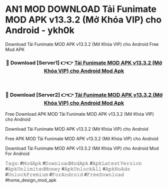 # AN1 MOD DOWNLOAD Tải Funimate MOD APK v13.3.2 (Mở Khóa VIP) cho Android - ykh0k
Download Tải Funimate MOD APK v13.3.2 (Mở Khóa VIP) cho Android Free Mod APK

<div align="center">
<h3>🔴 Download [Server1] 👉👉 <a href="https://apk-comot.site?title=Tải_Funimate_MOD_APK_v13.3.2_(Mở_Khóa_VIP)_cho_Android">Tải Funimate MOD APK v13.3.2 (Mở Khóa VIP) cho Android Mod Apk</a></h3><br>

<h3>🔴 Download [Server2] 👉👉 <a href="https://apk-comot.site?title=Tải_Funimate_MOD_APK_v13.3.2_(Mở_Khóa_VIP)_cho_Android">Tải Funimate MOD APK v13.3.2 (Mở Khóa VIP) cho Android Mod Apk</a></h3>
</div>


Free Download APK MOD Tải Funimate MOD APK v13.3.2 (Mở Khóa VIP) cho Android

Download Tải Funimate MOD APK v13.3.2 (Mở Khóa VIP) cho Android 

Free APK MOD Tải Funimate MOD APK v13.3.2 (Mở Khóa VIP) cho Android 

Download Tải Funimate MOD APK v13.3.2 (Mở Khóa VIP) cho Android Mod For Android

𝚃𝚊𝚐𝚜: #𝙼𝚘𝚍𝙰𝚙𝚔 #𝙳𝚘𝚠𝚗𝚕𝚘𝚊𝚍𝙼𝚘𝚍𝙰𝚙𝚔 #𝙰𝚙𝚔𝙻𝚊𝚝𝚎𝚜𝚝𝚅𝚎𝚛𝚜𝚒𝚘𝚗 #𝙰𝚙𝚔𝚄𝚗𝚕𝚒𝚖𝚒𝚝𝚎𝚍𝙼𝚘𝚗𝚎𝚢 #𝙰𝚙𝚔𝚄𝚗𝚕𝚘𝚌𝚔𝙰𝚕𝚕 #𝙰𝚙𝚔𝙽𝚘𝙰𝚍𝚜 #𝚄𝚗𝚕𝚘𝚌𝚔𝙿𝚛𝚎𝚖𝚒𝚞𝚖 #𝙵𝚘𝚛𝙰𝚗𝚍𝚛𝚘𝚒𝚍 #𝙵𝚛𝚎𝚎𝙳𝚘𝚠𝚗𝚕𝚘𝚊𝚍 #home_design_mod_apk